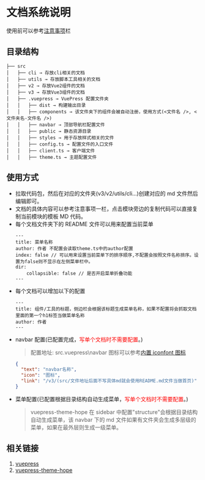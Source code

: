 # 文档系统说明

使用前可以参考<a target="_" href="">注意事项</a>栏

## 目录结构

```text
├── src
│   ├── cli → 存放cli相关的文档
│   ├── utils → 存放脚本工具相关的文档
│   ├── v2 → 存放Vue2组件的文档
│   ├── v3 → 存放Vue3组件的文档
│   ├── .vuepress → VuePress 配置文件夹
│   │   ├── dist → 构建输出目录
│   │   ├── components → 该文件夹下的组件会被自动注册，使用方式(<文件名 />, <文件夹名-文件名 />)
│   │   ├── navbar → 顶部导航栏配置文件
│   │   ├── public → 静态资源目录
│   │   ├── styles → 用于存放样式相关的文件
│   │   ├── config.ts → 配置文件的入口文件
│   │   ├── client.ts → 客户端文件
│   │   ├── theme.ts → 主题配置文件
```

## 使用方式

- 拉取代码包，然后在对应的文件夹(v3/v2/utils/cli...)创建对应的 md 文件然后编辑即可。
- 文档的具体内容可以参考注意事项一栏，点击模块旁边的复制代码可以直接复制当前模块的模板 MD 代码。
- 每个文档文件夹下的 README 文件可以用来配置当前菜单
  ```text
  ---
  title: 菜单名称
  author: 作者 不配置会读取theme.ts中的author配置
  index: false // 可以用来设置当前菜单下的排序顺序,不配置会按照文件名称排序。设置为false则不显示在左侧菜单栏中。
  dir:
      collapsible: false // 是否开启菜单折叠功能
  ---
  ```
- 每个文档可以增加以下的配置
  ```text
  ---
  title: 组件/工具的标题，侧边栏会根据该标题生成菜单名称，如果不配置将会抓取文档里面的第一个h1标签当做菜单名称
  author: 作者
  ---
  ```
- navbar 配置(已配置完成，<font color="red">写单个文档时不需要配置</font>。)
  > 配置地址: src\.vuepress\navbar
  > 图标可以参考<a href="https://theme-hope.vuejs.press/zh/guide/interface/icon.html#%E6%B5%8F%E8%A7%88%E5%9B%BE%E6%A0%87" target="_">内置 iconfont 图标</a>
  ```json
  {
    "text": "navbar名称",
    "icon": "图标",
    "link": "/v3/(src/文件地址后面不写具体md就会使用README.md文件当做首页)"
  }
  ```
- 菜单配置(已配置根据目录结构自动生成菜单，<font color="red">写单个文档时不需要配置</font>。)
  > vuepress-theme-hope 在 sidebar 中配置"structure"会根据目录结构自动生成菜单，该 navbar 下的 md 文件如果有文件夹会生成多层级的菜单，如果在最外层则生成一级菜单。

## 相关链接

1. <a href="https://v2.vuepress.vuejs.org/zh/" target="_">vuepress</a>
2. <a href="https://theme-hope.vuejs.press/zh/" target="_">vuepress-theme-hope</a>
